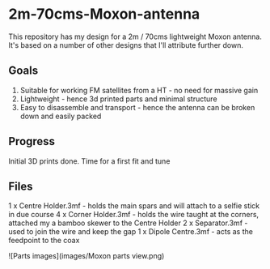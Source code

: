 # 2m-70cms-Moxon-antenna

This repository has my design for a 2m / 70cms lightweight Moxon antenna. It's based on a number of other designs that I'll attribute further down.

## Goals

1. Suitable for working FM satellites from a HT - no need for massive gain
1. Lightweight - hence 3d printed parts and minimal structure
1. Easy to disassemble and transport - hence the antenna can be broken down and easily packed

## Progress

Initial 3D prints done. Time for a first fit and tune

## Files

1 x Centre Holder.3mf - holds the main spars and will attach to a selfie stick in due course
4 x Corner Holder.3mf - holds the wire taught at the corners, attached my a bamboo skewer to the Centre Holder
2 x Separator.3mf - used to join the wire and keep the gap
1 x Dipole Centre.3mf - acts as the feedpoint to the coax

![Parts images](images/Moxon parts view.png)
